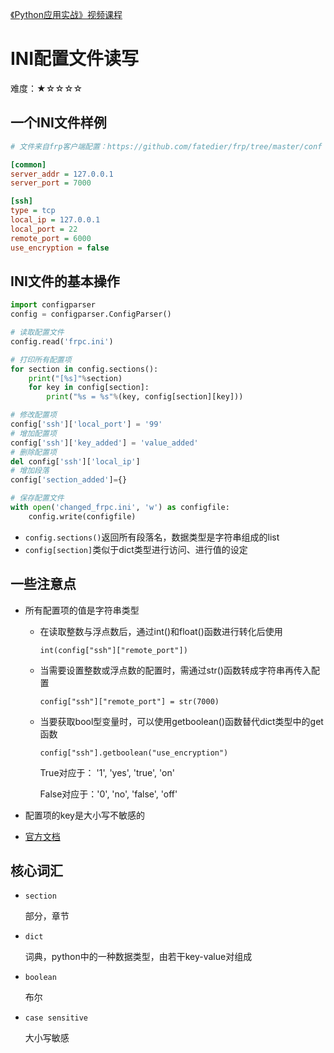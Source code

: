 [《Python应用实战》视频课程](https://study.163.com/course/courseMain.htm?courseId=1209533804&share=2&shareId=400000000624093)

# INI配置文件读写

难度：★☆☆☆☆

## 一个INI文件样例

```ini
# 文件来自frp客户端配置：https://github.com/fatedier/frp/tree/master/conf

[common]
server_addr = 127.0.0.1
server_port = 7000

[ssh]
type = tcp
local_ip = 127.0.0.1
local_port = 22
remote_port = 6000
use_encryption = false
```

## INI文件的基本操作

```python
import configparser
config = configparser.ConfigParser()

# 读取配置文件
config.read('frpc.ini')

# 打印所有配置项
for section in config.sections():
    print("[%s]"%section)
    for key in config[section]:
        print("%s = %s"%(key, config[section][key]))

# 修改配置项
config['ssh']['local_port'] = '99'
# 增加配置项
config['ssh']['key_added'] = 'value_added'
# 删除配置项
del config['ssh']['local_ip']
# 增加段落
config['section_added']={}

# 保存配置文件
with open('changed_frpc.ini', 'w') as configfile:
    config.write(configfile)

```
- `config.sections()`返回所有段落名，数据类型是字符串组成的list
- `config[section]`类似于dict类型进行访问、进行值的设定

## 一些注意点

- 所有配置项的值是字符串类型
    + 在读取整数与浮点数后，通过int()和float()函数进行转化后使用

      `int(config["ssh"]["remote_port"])`

    + 当需要设置整数或浮点数的配置时，需通过str()函数转成字符串再传入配置

      `config["ssh"]["remote_port"] = str(7000)`

    + 当要获取bool型变量时，可以使用getboolean()函数替代dict类型中的get函数

      `config["ssh"].getboolean("use_encryption")`

      True对应于： '1', 'yes', 'true', 'on'

      False对应于：'0', 'no', 'false', 'off'

- 配置项的key是大小写不敏感的

- [官方文档](https://docs.python.org/3/library/configparser.html)


## 核心词汇

- `section`

  部分，章节

- `dict`

  词典，python中的一种数据类型，由若干key-value对组成

- `boolean`

  布尔

- `case sensitive`

  大小写敏感
